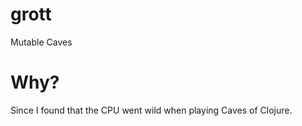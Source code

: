 grott
=====

Mutable Caves

Why?
====

Since I found that the CPU went wild when playing Caves of Clojure.